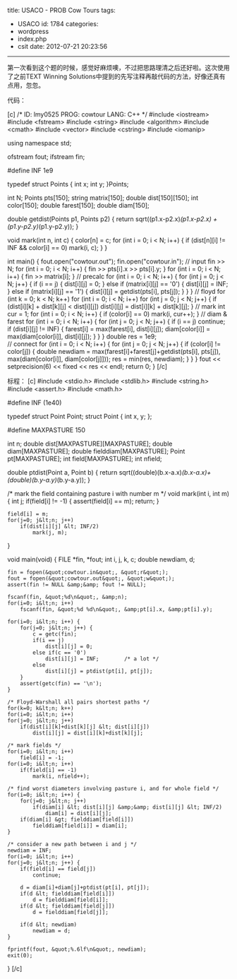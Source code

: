 title: USACO - PROB Cow Tours
tags:
  - USACO
id: 1784
categories:
  - wordpress
  - index.php
  - csit
date: 2012-07-21 20:23:56
---

第一次看到这个题的时候，感觉好麻烦噢，不过把思路理清之后还好啦。这次使用了之前TEXT Winning Solutions中提到的先写注释再敲代码的方法，好像还真有点用，忽忽。

代码：<!--more-->

[c]
/*
ID: lmy0525
PROG: cowtour
LANG: C++
*/
#include &lt;iostream&gt;
#include &lt;fstream&gt;
#include &lt;string&gt;
#include &lt;algorithm&gt;
#include &lt;cmath&gt;
#include &lt;vector&gt;
#include &lt;cstring&gt;
#include &lt;iomanip&gt;

using namespace std;

ofstream fout;
ifstream fin;

#define INF 1e9

typedef struct Points
{
    int x;
    int y;
}Points;

int N;
Points pts[150];
string matrix[150];
double dist[150][150];
int color[150];
double farest[150];
double diam[150];

double getdist(Points p1, Points p2)
{
    return sqrt((p1.x-p2.x)*(p1.x-p2.x) + (p1.y-p2.y)*(p1.y-p2.y));
}

void mark(int n, int c)
{
    color[n] = c;
    for (int i = 0; i &lt; N; i++)
    {
        if (dist[n][i] != INF &amp;&amp; color[i] == 0) mark(i, c);
    }
}

int main()
{
    fout.open(&quot;cowtour.out&quot;);
    fin.open(&quot;cowtour.in&quot;);
    // input
    fin &gt;&gt; N;
    for (int i = 0; i &lt; N; i++)
    {
        fin &gt;&gt; pts[i].x &gt;&gt; pts[i].y;
    }
    for (int i = 0; i &lt; N; i++)
    {
        fin &gt;&gt; matrix[i];
    }
    // precalc
    for (int i = 0; i &lt; N; i++)
    {
        for (int j = 0; j &lt; N; j++)
        {
            if (i == j)
            {
                dist[i][j] = 0;
            }
            else if (matrix[i][j] == '0')
            {
                dist[i][j] = INF;
            }
            else if (matrix[i][j] == '1')
            {
                dist[i][j] = getdist(pts[i], pts[j]);
            }
        }
    }
    // floyd
    for (int k = 0; k &lt; N; k++)
    for (int i = 0; i &lt; N; i++)
    for (int j = 0; j &lt; N; j++)
    {
        if (dist[i][k] + dist[k][j] &lt; dist[i][j])
            dist[i][j] = dist[i][k] + dist[k][j];
    }
    // mark
    int cur = 1;
    for (int i = 0; i &lt; N; i++)
    {
        if (color[i] == 0) mark(i, cur++);
    }
    // diam &amp; farest
    for (int i = 0; i &lt; N; i++)
    {
        for (int j = 0; j &lt; N; j++)
        {
             if (i == j) continue;
             if (dist[i][j] != INF)
             {
                 farest[i] = max(farest[i], dist[i][j]);
                 diam[color[i]] = max(diam[color[i]], dist[i][j]);
             }
        }
    }
    double res = 1e9;    
    // connect
    for (int i = 0; i &lt; N; i++)
    {
        for (int j = 0; j &lt; N; j++)
        {
            if (color[i] != color[j])
            {
                double newdiam = max(farest[i]+farest[j]+getdist(pts[i], pts[j]), max(diam[color[i]], diam[color[j]]));
                res = min(res, newdiam);
            }
        }
    }
    fout &lt;&lt; setprecision(6) &lt;&lt; fixed &lt;&lt; res &lt;&lt; endl;
    return 0;
}
[/c]

标程：
[c]
#include &lt;stdio.h&gt;
#include &lt;stdlib.h&gt;
#include &lt;string.h&gt;
#include &lt;assert.h&gt;
#include &lt;math.h&gt;

#define INF    (1e40)

typedef struct Point Point;
struct Point {
    int x, y;
};

#define MAXPASTURE 150

int n;
double dist[MAXPASTURE][MAXPASTURE];
double diam[MAXPASTURE];
double fielddiam[MAXPASTURE];
Point pt[MAXPASTURE];
int field[MAXPASTURE];
int nfield;

double
ptdist(Point a, Point b)
{
    return sqrt((double)(b.x-a.x)*(b.x-a.x)+(double)(b.y-a.y)*(b.y-a.y));
}

/* mark the field containing pasture i with number m */
void
mark(int i, int m)
{
    int j;
    if(field[i] != -1) {
        assert(field[i] == m);
        return;
    }

    field[i] = m;
    for(j=0; j&lt;n; j++)
        if(dist[i][j] &lt; INF/2)
            mark(j, m);
}

void
main(void)
{
    FILE *fin, *fout;
    int i, j, k, c;
    double newdiam, d;

    fin = fopen(&quot;cowtour.in&quot;, &quot;r&quot;);
    fout = fopen(&quot;cowtour.out&quot;, &quot;w&quot;);
    assert(fin != NULL &amp;&amp; fout != NULL);

    fscanf(fin, &quot;%d\n&quot;, &amp;n);
    for(i=0; i&lt;n; i++)
        fscanf(fin, &quot;%d %d\n&quot;, &amp;pt[i].x, &amp;pt[i].y);

    for(i=0; i&lt;n; i++) {
        for(j=0; j&lt;n; j++) {
            c = getc(fin);
            if(i == j)
                dist[i][j] = 0;
            else if(c == '0')
                dist[i][j] = INF;        /* a lot */
            else
                dist[i][j] = ptdist(pt[i], pt[j]);
        }
        assert(getc(fin) == '\n');
    }

    /* Floyd-Warshall all pairs shortest paths */
    for(k=0; k&lt;n; k++)
    for(i=0; i&lt;n; i++)
    for(j=0; j&lt;n; j++)
        if(dist[i][k]+dist[k][j] &lt; dist[i][j])
            dist[i][j] = dist[i][k]+dist[k][j];

    /* mark fields */
    for(i=0; i&lt;n; i++)
        field[i] = -1;
    for(i=0; i&lt;n; i++)
        if(field[i] == -1)
            mark(i, nfield++);

    /* find worst diameters involving pasture i, and for whole field */
    for(i=0; i&lt;n; i++) {
        for(j=0; j&lt;n; j++)
            if(diam[i] &lt; dist[i][j] &amp;&amp; dist[i][j] &lt; INF/2)
                diam[i] = dist[i][j];
        if(diam[i] &gt; fielddiam[field[i]])
            fielddiam[field[i]] = diam[i];
    }

    /* consider a new path between i and j */
    newdiam = INF;
    for(i=0; i&lt;n; i++)
    for(j=0; j&lt;n; j++) {
        if(field[i] == field[j])
            continue;

        d = diam[i]+diam[j]+ptdist(pt[i], pt[j]);
        if(d &lt; fielddiam[field[i]])
            d = fielddiam[field[i]];
        if(d &lt; fielddiam[field[j]])
            d = fielddiam[field[j]];

        if(d &lt; newdiam)
            newdiam = d;
    }

    fprintf(fout, &quot;%.6lf\n&quot;, newdiam);
    exit(0);
}
[/c]